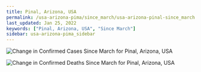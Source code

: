 ```yaml
---
title: Pinal, Arizona, USA
permalink: /usa-arizona-pima/since_march/usa-arizona-pinal-since_march.html
last_updated: Jan 25, 2022
keywords: ["Pinal, Arizona, USA", "Since March"]
sidebar: usa-arizona-pima_sidebar
---
```


![Change in Confirmed Cases Since March for Pinal, Arizona, USA](/covid_tracker/images/graphs/usa-arizona-pinal-delta_confirmed-since_march_graph.png)

![Change in Confirmed Deaths Since March for Pinal, Arizona, USA](/covid_tracker/images/graphs/usa-arizona-pinal-delta_deaths-since_march_graph.png)
